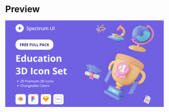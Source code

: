 # Preview
![Test Image 4](https://github.com/Eversonv4/Education3DPage/blob/main/src/assets/screenshot/screenshot.png)
